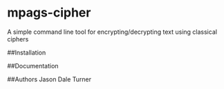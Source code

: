 # mpags-cipher
A simple command line tool for encrypting/decrypting text using classical ciphers


##Installation

##Documentation

##Authors
Jason Dale Turner